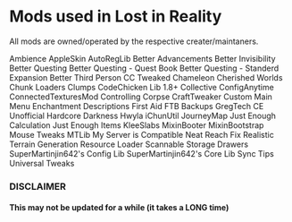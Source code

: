 # Mods used in Lost in Reality

All mods are owned/operated by the respective creater/maintaners.

Ambience
AppleSkin
AutoRegLib
Better Advancements
Better Invisibility
Better Questing
Better Questing - Quest Book
Better Questing - Standerd Expansion
Better Third Person
CC Tweaked
Chameleon
Cherished Worlds
Chunk Loaders
Clumps
CodeChicken Lib 1.8+
Collective
ConfigAnytime
ConnectedTexturesMod
Controlling
Corpse
CraftTweaker
Custom Main Menu
Enchantment Descriptions
First Aid
FTB Backups
GregTech CE Unofficial
Hardcore Darkness
Hwyla
iChunUtil
JourneyMap
Just Enough Calculation
Just Enough Items
KleeSlabs
MixinBooter
MixinBootstrap
Mouse Tweaks
MTLib
My Server is Compatible
Neat
Reach Fix
Realistic Terrain Generation
Resource Loader
Scannable
Storage Drawers
SuperMartinjin642's Config Lib
SuperMartinjin642's Core Lib
Sync
Tips
Universal Tweaks

### DISCLAIMER
#### This may not be updated for a while (it takes a LONG time)